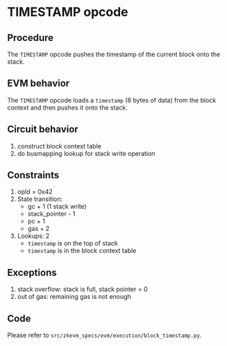 # TIMESTAMP opcode

## Procedure

The `TIMESTAMP` opcode pushes the timestamp of the current block onto the stack.

## EVM behavior

The `TIMESTAMP` opcode loads a `timestamp` (8 bytes of data) from the block context and then
pushes it onto the stack.

## Circuit behavior

1. construct block context table
2. do busmapping lookup for stack write operation

## Constraints

1. opId = 0x42
2. State transition:
   - gc + 1 (1 stack write)
   - stack_pointer - 1
   - pc + 1
   - gas + 2
3. Lookups:  2
   - `timestamp` is on the top of stack
   - `timestamp` is in the block context table

## Exceptions

1. stack overflow: stack is full, stack pointer = 0
2. out of gas: remaining gas is not enough

## Code

Please refer to `src/zkevm_specs/evm/execution/block_timestamp.py`.
